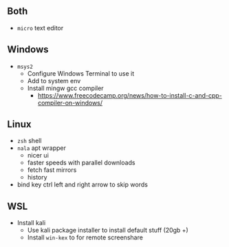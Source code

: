 ## Both
- `micro` text editor

## Windows
- `msys2`
	- Configure Windows Terminal to use it
	- Add to system env
	- Install mingw gcc compiler
		- https://www.freecodecamp.org/news/how-to-install-c-and-cpp-compiler-on-windows/

## Linux
- `zsh` shell
- `nala` apt wrapper
	- nicer ui
	- faster speeds with parallel downloads
	- fetch fast mirrors
	- history
- bind key ctrl left and right arrow to skip words

## WSL
- Install kali
	- Use kali package installer to install default stuff (20gb +)
	- Install `win-kex` to for remote screenshare